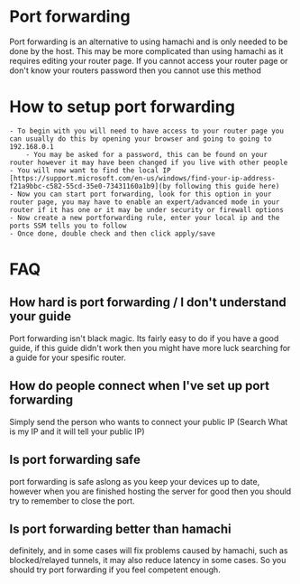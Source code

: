 # Port forwarding

Port forwarding is an alternative to using hamachi and is only needed to be done by the host. This may be more complicated than using hamachi as it requires editing your router page. If you cannot access your router page or don't know your routers password then you cannot use this method


# How to setup port forwarding
    - To begin with you will need to have access to your router page you can usually do this by opening your browser and going to going to 192.168.0.1
        - You may be asked for a password, this can be found on your router however it may have been changed if you live with other people
    - You will now want to find the local IP [https://support.microsoft.com/en-us/windows/find-your-ip-address-f21a9bbc-c582-55cd-35e0-73431160a1b9](by following this guide here)
    - Now you can start port forwarding, look for this option in your router page, you may have to enable an expert/advanced mode in your router if it has one or it may be under security or firewall options
    - Now create a new portforwarding rule, enter your local ip and the ports SSM tells you to follow
    - Once done, double check and then click apply/save



# FAQ
## How hard is port forwarding / I don't understand your guide
Port forwarding isn't black magic.
Its fairly easy to do if you have a good guide, if this guide didn't work then you might have more luck searching for a guide for your spesific router.

## How do people connect when I've set up port forwarding
Simply send the person who wants to connect your public IP (Search What is my IP and it will tell your public IP)

## Is port forwarding safe
port forwarding is safe aslong as you keep your devices up to date, however when you are finished hosting the server for good then you should try to remember to close the port.

## Is port forwarding better than hamachi
definitely, and in some cases will fix problems caused by hamachi, such as blocked/relayed tunnels, it may also reduce latency in some cases. So you should try port forwarding if you feel competent enough.
